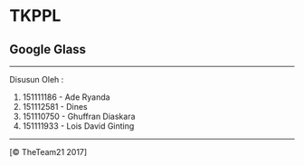 TKPPL
=========

## Google Glass
---------------------
Disusun Oleh :

1. 151111186 - Ade Ryanda
2. 151112581 - Dines
3. 151110750 - Ghuffran Diaskara
4. 151111933 - Lois David Ginting
----------------------
[© TheTeam21 2017]